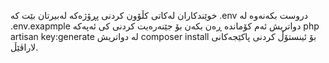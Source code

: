 خوێندکاران لەکاتی کڵۆون کردنی پڕۆژەکە لەبیرتان بێت کە .env دروست بکەنەوە لە .env.exapmple دواتریش ئەم کۆماندە ڕەن بکەن بۆ جێنەرەیت کردنی کی ئەپەکە php artisan key:generate لە دواتریش composer install بۆ ئینستۆڵ کردنی پاکێجەکانی لاراڤێڵ.

